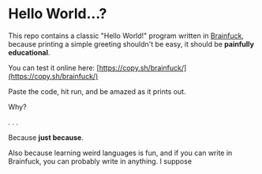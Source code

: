 # Hello World...?

This repo contains a classic "Hello World!" program written in [Brainfuck](https://en.wikipedia.org/wiki/Brainfuck), because printing a simple greeting shouldn't be easy, it should be **painfully educational**.

You can test it online here: [https://copy.sh/brainfuck/](https://copy.sh/brainfuck/)

Paste the code, hit run, and be amazed as it prints out.

Why?

.
.
.

Because **just because**.

Also because learning weird languages is fun, and if you can write in Brainfuck, you can probably write in anything. I suppose
